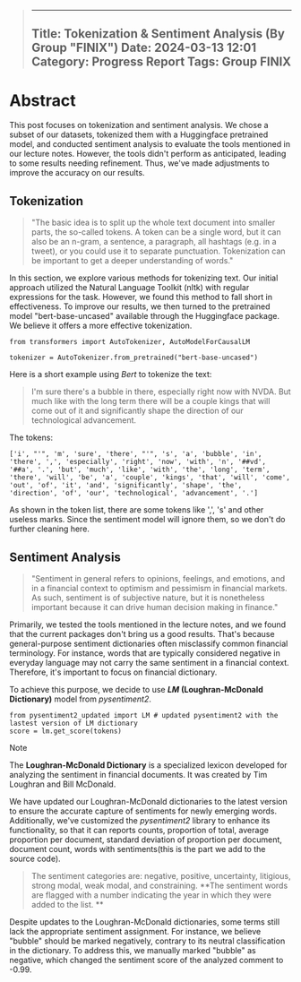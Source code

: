 > ---
> Title: Tokenization & Sentiment Analysis (By Group "FINIX")
> Date: 2024-03-13 12:01
> Category: Progress Report
> Tags: Group FINIX
> ---
>

# Abstract

This post focuses on tokenization and sentiment analysis. We chose a subset of our datasets, tokenized them with a Huggingface pretrained model, and conducted sentiment analysis to evaluate the tools mentioned in our lecture notes. However, the tools didn't perform as anticipated, leading to some results needing refinement. Thus, we've made adjustments to improve the accuracy on our results.

## Tokenization

> "The basic idea is to split up the whole text document into smaller parts, the so-called tokens. A token can be a single word, but it can also be an n-gram, a sentence, a paragraph, all hashtags (e.g. in a tweet), or you could use it to separate punctuation. Tokenization can be important to get a deeper understanding of words." 

In this section, we explore various methods for tokenizing text. Our initial approach utilized the Natural Language Toolkit (nltk) with regular expressions for the task. However, we found this method to fall short in effectiveness. To improve our results, we then turned to the pretrained model "bert-base-uncased" available through the Huggingface package. We believe it offers a more effective tokenization.

```
from transformers import AutoTokenizer, AutoModelForCausalLM

tokenizer = AutoTokenizer.from_pretrained("bert-base-uncased")
```

Here is a short example using *Bert* to tokenize the text:

> I'm sure there's a bubble in there, especially right now with NVDA. But much like with the long term there will be a couple kings that will come out of it and significantly shape the direction of our technological advancement.

The tokens:

```
['i', "'", 'm', 'sure', 'there', "'", 's', 'a', 'bubble', 'in', 'there', ',', 'especially', 'right', 'now', 'with', 'n', '##vd', '##a', '.', 'but', 'much', 'like', 'with', 'the', 'long', 'term', 'there', 'will', 'be', 'a', 'couple', 'kings', 'that', 'will', 'come', 'out', 'of', 'it', 'and', 'significantly', 'shape', 'the', 'direction', 'of', 'our', 'technological', 'advancement', '.']
```

As shown in the token list, there are some tokens like ',', 's' and other useless marks. Since the sentiment model will ignore them, so we don't do further cleaning here.  

## Sentiment Analysis

> "Sentiment in general refers to opinions, feelings, and emotions, and in a financial context to optimism and pessimism in financial markets. As such, sentiment is of subjective nature, but it is nonetheless important because it can drive human decision making in finance."

Primarily, we tested the tools mentioned in the lecture notes, and we found that the current packages don't bring us a good results. That's because general-purpose sentiment dictionaries often misclassify common financial terminology. For instance, words that are typically considered negative in everyday language may not carry the same sentiment in a financial context. Therefore, it's important to focus on financial dictionary. 

To achieve this purpose, we decide to use ***LM* (Loughran-McDonald Dictionary)** model from *pysentiment2*. 

```
from pysentiment2_updated import LM # updated pysentiment2 with the lastest version of LM dictionary
score = lm.get_score(tokens)
```

> [!NOTE]
>
> The **Loughran-McDonald Dictionary** is a specialized lexicon developed for analyzing the sentiment in financial documents. It was created by Tim Loughran and Bill McDonald. 

We have updated our Loughran-McDonald dictionaries to the latest version to ensure the accurate capture of sentiments for newly emerging words. Additionally, we've customized the *pysentiment2* library to enhance its functionality, so that  it can reports counts, proportion of total, average proportion per document, standard deviation of proportion per document, document count, words with sentiments(this is the part we add to the source code).

> The sentiment categories are: negative, positive, uncertainty, litigious, strong modal, weak modal, and constraining. **The sentiment words are flagged with a number indicating the year in which they were added to the list. **

Despite updates to the Loughran-McDonald dictionaries, some terms still lack the appropriate sentiment assignment. For instance, we believe "bubble" should be marked negatively, contrary to its neutral classification in the dictionary. To address this, we manually marked "bubble" as negative, which  changed the sentiment score of the analyzed comment to -0.99.
